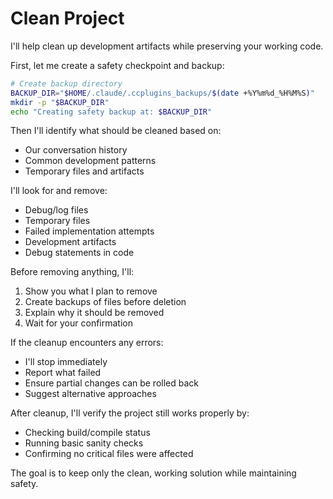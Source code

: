 # Clean Project

I'll help clean up development artifacts while preserving your working code.

First, let me create a safety checkpoint and backup:

```bash
# Create backup directory
BACKUP_DIR="$HOME/.claude/.ccplugins_backups/$(date +%Y%m%d_%H%M%S)"
mkdir -p "$BACKUP_DIR"
echo "Creating safety backup at: $BACKUP_DIR"
```

Then I'll identify what should be cleaned based on:
- Our conversation history
- Common development patterns
- Temporary files and artifacts

I'll look for and remove:
- Debug/log files
- Temporary files
- Failed implementation attempts
- Development artifacts
- Debug statements in code

Before removing anything, I'll:
1. Show you what I plan to remove
2. Create backups of files before deletion
3. Explain why it should be removed
4. Wait for your confirmation

If the cleanup encounters any errors:
- I'll stop immediately
- Report what failed
- Ensure partial changes can be rolled back
- Suggest alternative approaches

After cleanup, I'll verify the project still works properly by:
- Checking build/compile status
- Running basic sanity checks
- Confirming no critical files were affected

The goal is to keep only the clean, working solution while maintaining safety.
